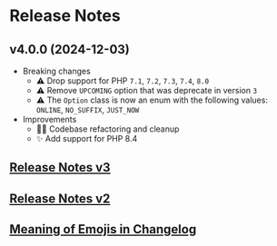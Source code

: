 # Release Notes

## v4.0.0 (2024-12-03)
- Breaking changes
    - ⚠️ Drop support for PHP `7.1`, `7.2`, `7.3`, `7.4`, `8.0`
    - ⚠️ Remove `UPCOMING` option that was deprecate in version `3`
    - ⚠️ The `Option` class is now an enum with the following values: `ONLINE`, `NO_SUFFIX`, `JUST_NOW`
- Improvements
    - 🧑‍💻 Codebase refactoring and cleanup
    - ✨ Add support for PHP 8.4

## [Release Notes v3](.github/CHANGELOG_V3.md)
## [Release Notes v2](.github/CHANGELOG_V2.md)
## [Meaning of Emojis in Changelog](.github/EMOJIS.md)